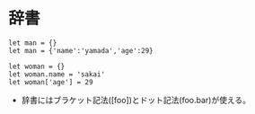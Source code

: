 # 辞書
```vim
let man = {}
let man = {'name':'yamada','age':29}

let woman = {}
let woman.name = 'sakai'
let woman['age'] = 29
```
* 辞書にはブラケット記法([foo])とドット記法(foo.bar)が使える。

